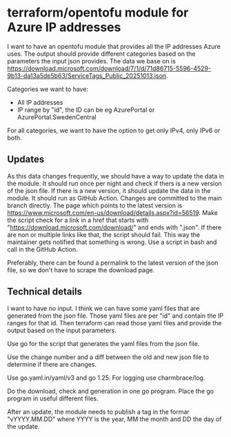 # terraform/opentofu module for Azure IP addresses

I want to have an opentofu module that provides all the IP addresses Azure uses.
The output should provide different categories based on the parameters the input json provides.
The data we base on is https://download.microsoft.com/download/7/1/d/71d86715-5596-4529-9b13-da13a5de5b63/ServiceTags_Public_20251013.json.

Categories we want to have:
- All IP addresses
- IP range by "id", the ID can be eg AzurePortal or AzurePortal.SwedenCentral

For all categories, we want to have the option to get only IPv4, only IPv6 or both.

## Updates

As this data changes frequently, we should have a way to update the data in the module.
It should run once per night and check if thers is a new version of the json file.
If there is a new version, it should update the data in the module.
It should run as GitHub Action.
Changes are committed to the main branch directly.
The page which points to the latest version is https://www.microsoft.com/en-us/download/details.aspx?id=56519.
Make the script check for a link in a href that starts with "https://download.microsoft.com/download/" and ends with ".json".
If there are non or multiple links like that, the script should fail.
This way the maintainer gets notified that something is wrong.
Use a script in bash and call in the GitHub Action.

Preferably, there can be found a permalink to the latest version of the json file, so we don't have to scrape the download page.

## Technical details

I want to have no input.
I think we can have some yaml files that are generated from the json file.
Those yaml files are per "id" and contain the IP ranges for that id.
Then terraform can read those yaml files and provide the output based on the input parameters.

Use go for the script that generates the yaml files from the json file.

Use the change number and a diff between the old and new json file to determine if there are changes.

Use go.yaml.in/yaml/v3 and go 1.25.
For logging use charmbrace/log.

Do the download, check and generation in one go program.
Place the go program in useful different files.

After an update, the module needs to publish a tag in the formar "vYYYY.MM.DD" where YYYY is the year, MM the month and DD the day of the update.
